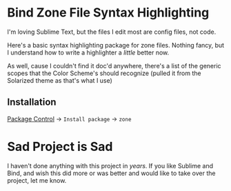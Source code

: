 # Bind Zone File Syntax Highlighting

I'm loving Sublime Text, but the files I edit most are config files, not code.

Here's a basic syntax highlighting package for zone files.  Nothing fancy, but I understand how to write a highlighter a *little* better now.  

As well, cause I couldn't find it doc'd anywhere, there's a list of the generic scopes that the Color Scheme's should recognize (pulled it from the Solarized theme as that's what I use)

## Installation

[Package Control](https://packagecontrol.io/) -> `Install package` -> `zone`


# Sad Project is Sad

I haven't done anything with this project in *years*. If you like Sublime and Bind, and wish this did more or was better and would like to take over the project, let me know.
